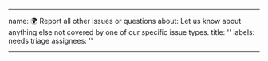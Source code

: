 ___

name: 🌍 Report all other issues or questions
about: Let us know about anything else not covered by one of our specific issue types.
title: ''
labels: needs triage
assignees: ''

___
